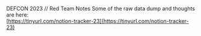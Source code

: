 DEFCON 2023 // Red Team Notes
Some of the raw data dump and thoughts are here:  
[https://tinyurl.com/notion-tracker-23](https://tinyurl.com/notion-tracker-23)
